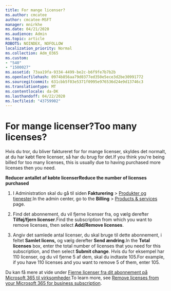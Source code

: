 ```yaml
---
title: For mange licenser?
ms.author: cmcatee
author: cmcatee-MSFT
manager: mnirkhe
ms.date: 04/21/2020
ms.audience: Admin
ms.topic: article
ROBOTS: NOINDEX, NOFOLLOW
localization_priority: Normal
ms.collection: Adm_O365
ms.custom:
- "540"
- "1500027"
ms.assetid: 73aa19fa-9334-4499-be2c-b6f9fe7b7b2b
ms.openlocfilehash: 0974b856aa79d0377ed350e5ece3d2be30991772
ms.sourcegitcommit: 631cbb5f03e5371f0995e976536d24e9d13746c3
ms.translationtype: MT
ms.contentlocale: da-DK
ms.lasthandoff: 04/22/2020
ms.locfileid: "43759902"
---
```

# <a name="too-many-licenses"></a><span data-ttu-id="b7924-102">For mange licenser?</span><span class="sxs-lookup"><span data-stu-id="b7924-102">Too many licenses?</span></span>

<span data-ttu-id="b7924-103">Hvis du tror, du bliver faktureret for for mange licenser, skyldes det normalt, at du har købt flere licenser, så har du brug for det.</span><span class="sxs-lookup"><span data-stu-id="b7924-103">If you think you're being billed for too many licenses, this is usually due to having purchased more licenses then you need.</span></span>
  
<span data-ttu-id="b7924-104">**Reducer antallet af købte licenser**</span><span class="sxs-lookup"><span data-stu-id="b7924-104">**Reduce the number of licenses purchased**</span></span>
  
1. <span data-ttu-id="b7924-105">I Administration skal du gå til siden **Fakturering** \> [Produkter og tjenester](https://go.microsoft.com/fwlink/p/?linkid=842054).</span><span class="sxs-lookup"><span data-stu-id="b7924-105">In the admin center, go to the **Billing** \> [Products & services](https://go.microsoft.com/fwlink/p/?linkid=842054) page.</span></span>

2. <span data-ttu-id="b7924-106">Find det abonnement, du vil fjerne licenser fra, og vælg derefter **Tilføj/fjern licenser**.</span><span class="sxs-lookup"><span data-stu-id="b7924-106">Find the subscription from which you want to remove licenses, then select **Add/Remove licenses**.</span></span>

3. <span data-ttu-id="b7924-107">Angiv det samlede antal licenser, du skal bruge til dette abonnement, i feltet **Samlet licens,** og vælg derefter **Send ændring**.</span><span class="sxs-lookup"><span data-stu-id="b7924-107">In the **Total licenses** box, enter the total number of licenses that you need for this subscription, and then select **Submit change**.</span></span> <span data-ttu-id="b7924-108">Hvis du for eksempel har 110 licenser, og du vil fjerne 5 af dem, skal du indtaste 105.</span><span class="sxs-lookup"><span data-stu-id="b7924-108">For example, if you have 110 licenses and you want to remove 5 of them, enter 105.</span></span>

<span data-ttu-id="b7924-109">Du kan få mere at vide under [Fjerne licenser fra dit abonnement på Microsoft 365 til virksomheder](https://docs.microsoft.com/office365/admin/subscriptions-and-billing/remove-licenses-from-subscription).</span><span class="sxs-lookup"><span data-stu-id="b7924-109">To learn more, see [Remove licenses from your Microsoft 365 for business subscription](https://docs.microsoft.com/office365/admin/subscriptions-and-billing/remove-licenses-from-subscription).</span></span>